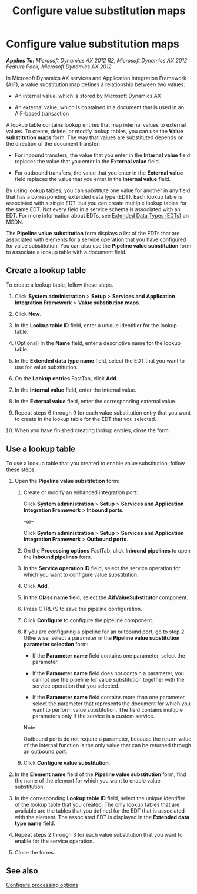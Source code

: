 ﻿---
title: Configure value substitution maps
TOCTitle: Configure value substitution maps
ms:assetid: f3d81371-ac04-4ef8-b180-8d686b754989
ms:mtpsurl: https://technet.microsoft.com/en-us/library/Hh202120(v=AX.60)
ms:contentKeyID: 35949381
ms.date: 11/07/2012
mtps_version: v=AX.60
---

# Configure value substitution maps 


_**Applies To:** Microsoft Dynamics AX 2012 R2, Microsoft Dynamics AX 2012 Feature Pack, Microsoft Dynamics AX 2012_

In Microsoft Dynamics AX services and Application Integration Framework (AIF), a value substitution map defines a relationship between two values:

  - An internal value, which is stored by Microsoft Dynamics AX

  - An external value, which is contained in a document that is used in an AIF-based transaction

A lookup table contains lookup entries that map internal values to external values. To create, delete, or modify lookup tables, you can use the **Value substitution maps** form. The way that values are substituted depends on the direction of the document transfer:

  - For inbound transfers, the value that you enter in the **Internal value** field replaces the value that you enter in the **External value** field.

  - For outbound transfers, the value that you enter in the **External value** field replaces the value that you enter in the **Internal value** field.

By using lookup tables, you can substitute one value for another in any field that has a corresponding extended data type (EDT). Each lookup table is associated with a single EDT, but you can create multiple lookup tables for the same EDT. Not every field in a service schema is associated with an EDT. For more information about EDTs, see [Extended Data Types (EDTs)](http://go.microsoft.com/fwlink/?linkid=218225) on MSDN.

The **Pipeline value substitution** form displays a list of the EDTs that are associated with elements for a service operation that you have configured for value substitution. You can also use the **Pipeline value substitution** form to associate a lookup table with a document field.

## Create a lookup table

To create a lookup table, follow these steps.

1.  Click **System administration** \> **Setup** \> **Services and Application Integration Framework** \> **Value substitution maps**.

2.  Click **New**.

3.  In the **Lookup table ID** field, enter a unique identifier for the lookup table.

4.  (Optional) In the **Name** field, enter a descriptive name for the lookup table.

5.  In the **Extended data type name** field, select the EDT that you want to use for value substitution.

6.  On the **Lookup entries** FastTab, click **Add**.

7.  In the **Internal value** field, enter the internal value.

8.  In the **External value** field, enter the corresponding external value.

9.  Repeat steps 6 through 9 for each value substitution entry that you want to create in the lookup table for the EDT that you selected.

10. When you have finished creating lookup entries, close the form.

## Use a lookup table

To use a lookup table that you created to enable value substitution, follow these steps.

1.  Open the **Pipeline value substitution** form:
    
    1.  Create or modify an enhanced integration port:
        
        Click **System administration** \> **Setup** \> **Services and Application Integration Framework** \> **Inbound ports**.
        
        –or–
        
        Click **System administration** \> **Setup** \> **Services and Application Integration Framework** \> **Outbound ports**.
    
    2.  On the **Processing options** FastTab, click **Inbound pipelines** to open the **Inbound pipelines** form.
    
    3.  In the **Service operation ID** field, select the service operation for which you want to configure value substitution.
    
    4.  Click **Add**.
    
    5.  In the **Class name** field, select the **AifValueSubstitutor** component.
    
    6.  Press CTRL+S to save the pipeline configuration.
    
    7.  Click **Configure** to configure the pipeline component.
    
    8.  If you are configuring a pipeline for an outbound port, go to step 2. Otherwise, select a parameter in the **Pipeline value substitution parameter selection** form:
        
          - If the **Parameter name** field contains one parameter, select the parameter.
        
          - If the **Parameter name** field does not contain a parameter, you cannot use the pipeline for value substitution together with the service operation that you selected.
        
          - If the **Parameter name** field contains more than one parameter, select the parameter that represents the document for which you want to perform value substitution. The field contains multiple parameters only if the service is a custom service.
        

        > [!NOTE]
        > <P>Outbound ports do not require a parameter, because the return value of the internal function is the only value that can be returned through an outbound port.</P>

    
    9.  Click **Configure value substitution**.

2.  In the **Element name** field of the **Pipeline value substitution** form, find the name of the element for which you want to enable value substitution.

3.  In the corresponding **Lookup table ID** field, select the unique identifier of the lookup table that you created. The only lookup tables that are available are the tables that you defined for the EDT that is associated with the element. The associated EDT is displayed in the **Extended data type name** field.

4.  Repeat steps 2 through 3 for each value substitution that you want to enable for the service operation.

5.  Close the forms.

## See also

[Configure processing options](configure-processing-options.md)

